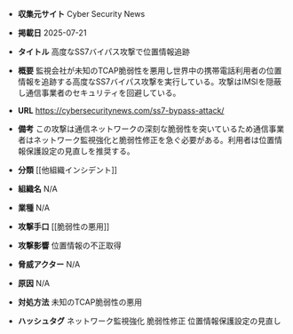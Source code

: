 - **収集元サイト**
Cyber Security News

- **掲載日**
2025-07-21

- **タイトル**
高度なSS7バイパス攻撃で位置情報追跡

- **概要**
監視会社が未知のTCAP脆弱性を悪用し世界中の携帯電話利用者の位置情報を追跡する高度なSS7バイパス攻撃を実行している。攻撃はIMSIを隠蔽し通信事業者のセキュリティを回避している。

- **URL**
https://cybersecuritynews.com/ss7-bypass-attack/

- **備考**
この攻撃は通信ネットワークの深刻な脆弱性を突いているため通信事業者はネットワーク監視強化と脆弱性修正を急ぐ必要がある。利用者は位置情報保護設定の見直しを推奨する。

- **分類**
[[他組織インシデント]]

- **組織名**
N/A

- **業種**
N/A

- **攻撃手口**
[[脆弱性の悪用]]

- **攻撃影響**
位置情報の不正取得

- **脅威アクター**
N/A

- **原因**
N/A

- **対処方法**
未知のTCAP脆弱性の悪用

- **ハッシュタグ**
ネットワーク監視強化 脆弱性修正 位置情報保護設定の見直し
